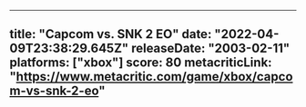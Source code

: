 
---
title: "Capcom vs. SNK 2 EO"
date: "2022-04-09T23:38:29.645Z"
releaseDate: "2003-02-11"
platforms: ["xbox"]
score: 80
metacriticLink: "https://www.metacritic.com/game/xbox/capcom-vs-snk-2-eo"
---
